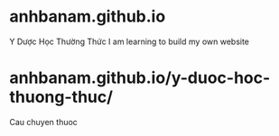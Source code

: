 # anhbanam.github.io
Y Dược Học Thường Thức
I am learning to build my own website

# anhbanam.github.io/y-duoc-hoc-thuong-thuc/
Cau chuyen thuoc
